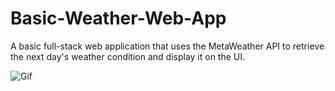 # Basic-Weather-Web-App
A basic full-stack web application that uses the MetaWeather API to retrieve the next day's weather condition and display it on the UI.

![Gif](https://user-images.githubusercontent.com/40006302/57744714-fbe4fd80-768f-11e9-8927-4cd5d036a6fd.gif)
